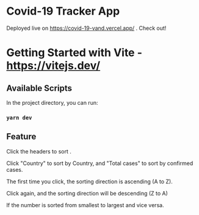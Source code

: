 # Covid-19 Tracker App

Deployed live on https://covid-19-vand.vercel.app/ . Check out!

# Getting Started with Vite - https://vitejs.dev/

## Available Scripts

In the project directory, you can run:

### `yarn dev`

## Feature

Click the headers to sort .

Click "Country" to sort by Country, and "Total cases" to sort by confirmed cases.

The first time you click, the sorting direction is ascending (A to Z).

Click again, and the sorting direction will be descending (Z to A)

If the number is sorted from smallest to largest and vice versa.
